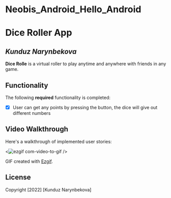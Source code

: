 # Neobis_Android_Hello_Android
# Dice Roller App

## *Kunduz Narynbekova*

**Dice Rolle** is a virtual roller to play anytime and anywhere with friends in any game.


## Functionality

The following **required** functionality is completed:

* [x] User can get any points by pressing the button, the dice will give out different numbers


## Video Walkthrough

Here's a walkthrough of implemented user stories:

<![ezgif com-video-to-gif](https://user-images.githubusercontent.com/57134232/229354891-9a337d4f-340f-45a4-9c00-82d60ee51203.gif) />

GIF created with [Ezgif](https://ezgif.com/maker).

## License

Copyright [2022] [Kunduz Narynbekova]
